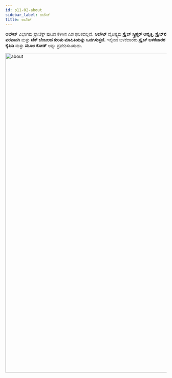 ```yaml
---
id: p11-02-about
sidebar_label: ಅಬೌಟ್
title: ಅಬೌಟ್
---
```


<!-- The top navigation bar contains a menu on the left side, offering options such as File, Edit, and About. -->

<!-- ### FILE ###

The **File** menu is located on the top left side of the **Translation Column.**
Click on the **File** feature to view your **bookmarks** or change the text font.
<img src="/0.5.3/filemenu.PNG"  width="1000px" alt="file menu"/> -->

<!-- **EDIT** 

The **Edit** feature is located on the top left side of the **Translation column,** next to the **File** feature.
At the moment, **Scribe** only supports “S” editing or “Section Headings.”
- Click on the letter “S” on the screen to add a section heading.Show an example image that highlights the section heading

<img src="/assets/edit.png"  width="1000px" alt="notification"/> -->


**ಅಬೌಟ್** ವಿಭಾಗವು ಪ್ರಾಜೆಕ್ಟ್ ಪುಟದ ಕೆಳಗಿನ ಎಡ ಫಲಕದಲ್ಲಿದೆ. **ಅಬೌಟ್** ವೈಶಿಷ್ಟ್ಯವು **ಸ್ಕ್ರೈಬ್ ಸ್ಕ್ರಿಪ್ಚರ್ ಆವೃತ್ತಿ**, **ಸ್ಕ್ರೈಬ್‌ನ ಪರವಾನಗಿ** ಮತ್ತು **ಟೆಕ್ ಬೆಂಬಲದ ಕುರಿತು ಮಾಹಿತಿಯನ್ನು ಒದಗಿಸುತ್ತದೆ.** ಇಲ್ಲಿಂದ ಬಳಕೆದಾರರು **ಸ್ಕ್ರೈಬ್ ಬಳಕೆದಾರರ ಕೈಪಿಡಿ** ಮತ್ತು **ಮೂಲ ಕೋಡ್** ಅನ್ನು ಪ್ರವೇಶಿಸಬಹುದು. 

<img src="/0.8.1/kn_about.png"  width="1000px" alt="about"/>